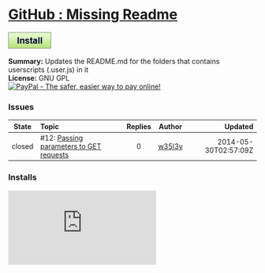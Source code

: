 # [GitHub : Missing Readme](.)

[![Install](../../resources/image/install_button.jpg)](../../../../raw/master/scripts/GitHub_Missing_Readme/main.user.js)

**Summary:** Updates the README.md for the folders that contains userscripts (.user.js) in it<br />
**License:** GNU GPL<br />
[![PayPal - The safer, easier way to pay online!](https://www.paypalobjects.com/en_US/i/btn/btn_donate_SM.gif "PayPal - The safer, easier way to pay online!")](http://goo.gl/Fv19S)


### Issues
State|Topic|Replies|Author|Updated
:---:|:---|:---:|:---:|---:
closed|#12: [Passing parameters to GET requests](https://github.com/w35l3y/userscripts/issues/12)|0|[w35l3y](https://github.com/w35l3y)|2014-05-30T02:57:09Z

### Installs
![Daily installs](http://gm.wesley.eti.br/count.php?id=scripts/GitHub_Missing_Readme/main.user.js&type=image)
